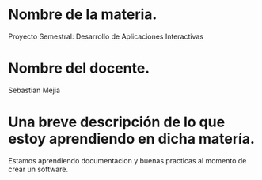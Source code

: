 # Nombre de la materia.
Proyecto Semestral: Desarrollo de Aplicaciones Interactivas
# Nombre del docente.
Sebastian Mejia
# Una breve descripción de lo que estoy aprendiendo en dicha matería.
Estamos aprendiendo documentacion y buenas practicas al momento de crear un software.